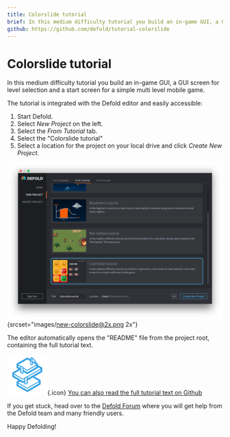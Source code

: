 ```yaml
---
title: Colorslide tutorial
brief: In this medium difficulty tutorial you build an in-game GUI, a GUI screen for level selection and a start screen for a simple multi level mobile game.
github: https://github.com/defold/tutorial-colorslide
---
```


# Colorslide tutorial

In this medium difficulty tutorial you build an in-game GUI, a GUI screen for level selection and a start screen for a simple multi level mobile game.

The tutorial is integrated with the Defold editor and easily accessible:

1. Start Defold.
2. Select *New Project* on the left.
3. Select the *From Tutorial* tab.
4. Select the "Colorslide tutorial"
5. Select a location for the project on your local drive and click *Create New Project*.

![new project](images/new-colorslide.png){srcset="images/new-colorslide@2x.png 2x"}

The editor automatically opens the "README" file from the project root, containing the full tutorial text.

![icon](images/icon-tutorial.svg){.icon} [You can also read the full tutorial text on Github](https://github.com/defold/tutorial-colorslide)

If you get stuck, head over to the [Defold Forum](//forum.defold.com) where you will get help from the Defold team and many friendly users.

Happy Defolding!

